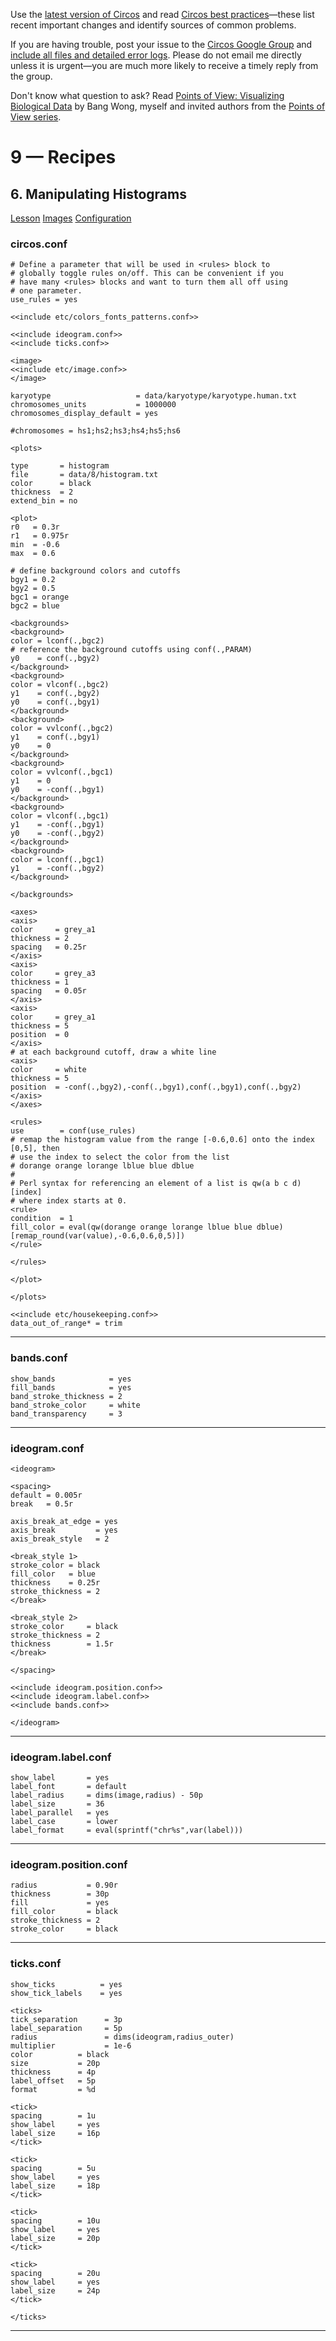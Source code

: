 Use the [latest version of Circos](/software/download/circos/) and read
[Circos best
practices](/documentation/tutorials/reference/best_practices/)—these list
recent important changes and identify sources of common problems.

If you are having trouble, post your issue to the [Circos Google
Group](https://groups.google.com/group/circos-data-visualization) and [include
all files and detailed error logs](/support/support/). Please do not email me
directly unless it is urgent—you are much more likely to receive a timely
reply from the group.

Don't know what question to ask? Read [Points of View: Visualizing Biological
Data](https://www.nature.com/nmeth/journal/v9/n12/full/nmeth.2258.html) by
Bang Wong, myself and invited authors from the [Points of View
series](https://mk.bcgsc.ca/pointsofview).

# 9 — Recipes

## 6\. Manipulating Histograms

[Lesson](/documentation/tutorials/recipes/complex_histograms/lesson)
[Images](/documentation/tutorials/recipes/complex_histograms/images)
[Configuration](/documentation/tutorials/recipes/complex_histograms/configuration)

### circos.conf

    
    
    # Define a parameter that will be used in <rules> block to
    # globally toggle rules on/off. This can be convenient if you
    # have many <rules> blocks and want to turn them all off using
    # one parameter.
    use_rules = yes
    
    <<include etc/colors_fonts_patterns.conf>>
    
    <<include ideogram.conf>>
    <<include ticks.conf>>
    
    <image>
    <<include etc/image.conf>>
    </image>
    
    karyotype                   = data/karyotype/karyotype.human.txt
    chromosomes_units           = 1000000
    chromosomes_display_default = yes
    
    #chromosomes = hs1;hs2;hs3;hs4;hs5;hs6
    
    <plots>
    
    type       = histogram
    file       = data/8/histogram.txt
    color      = black
    thickness  = 2
    extend_bin = no
    
    <plot>
    r0   = 0.3r
    r1   = 0.975r
    min  = -0.6
    max  = 0.6
    
    # define background colors and cutoffs
    bgy1 = 0.2
    bgy2 = 0.5
    bgc1 = orange
    bgc2 = blue
    
    <backgrounds>
    <background>
    color = lconf(.,bgc2)
    # reference the background cutoffs using conf(.,PARAM)
    y0    = conf(.,bgy2)
    </background>
    <background>
    color = vlconf(.,bgc2)
    y1    = conf(.,bgy2)
    y0    = conf(.,bgy1)
    </background>
    <background>
    color = vvlconf(.,bgc2)
    y1    = conf(.,bgy1)
    y0    = 0
    </background>
    <background>
    color = vvlconf(.,bgc1)
    y1    = 0
    y0    = -conf(.,bgy1)
    </background>
    <background>
    color = vlconf(.,bgc1)
    y1    = -conf(.,bgy1)
    y0    = -conf(.,bgy2)
    </background>
    <background>
    color = lconf(.,bgc1)
    y1    = -conf(.,bgy2)
    </background>
    
    </backgrounds>
    
    <axes>
    <axis>
    color     = grey_a1
    thickness = 2
    spacing   = 0.25r
    </axis>
    <axis>
    color     = grey_a3
    thickness = 1
    spacing   = 0.05r
    </axis>
    <axis>
    color     = grey_a1
    thickness = 5
    position  = 0
    </axis>
    # at each background cutoff, draw a white line
    <axis>
    color     = white
    thickness = 5
    position  = -conf(.,bgy2),-conf(.,bgy1),conf(.,bgy1),conf(.,bgy2)
    </axis>
    </axes>
    
    <rules>
    use        = conf(use_rules)
    # remap the histogram value from the range [-0.6,0.6] onto the index [0,5], then
    # use the index to select the color from the list
    # dorange orange lorange lblue blue dblue
    # 
    # Perl syntax for referencing an element of a list is qw(a b c d)[index]
    # where index starts at 0.
    <rule>
    condition  = 1
    fill_color = eval(qw(dorange orange lorange lblue blue dblue)[remap_round(var(value),-0.6,0.6,0,5)])
    </rule>
    
    </rules>
    
    </plot>
    
    </plots>
    
    <<include etc/housekeeping.conf>>
    data_out_of_range* = trim
    

  

* * *

### bands.conf

    
    
    show_bands            = yes
    fill_bands            = yes
    band_stroke_thickness = 2
    band_stroke_color     = white
    band_transparency     = 3
    

  

* * *

### ideogram.conf

    
    
    <ideogram>
    
    <spacing>
    default = 0.005r
    break   = 0.5r
    
    axis_break_at_edge = yes
    axis_break         = yes
    axis_break_style   = 2
    
    <break_style 1>
    stroke_color = black
    fill_color   = blue
    thickness    = 0.25r
    stroke_thickness = 2
    </break>
    
    <break_style 2>
    stroke_color     = black
    stroke_thickness = 2
    thickness        = 1.5r
    </break>
    
    </spacing>
    
    <<include ideogram.position.conf>>
    <<include ideogram.label.conf>>
    <<include bands.conf>>
    
    </ideogram>
    
    

  

* * *

### ideogram.label.conf

    
    
    show_label       = yes
    label_font       = default
    label_radius     = dims(image,radius) - 50p
    label_size       = 36
    label_parallel   = yes
    label_case       = lower
    label_format     = eval(sprintf("chr%s",var(label)))
    
    

  

* * *

### ideogram.position.conf

    
    
    radius           = 0.90r
    thickness        = 30p
    fill             = yes
    fill_color       = black
    stroke_thickness = 2
    stroke_color     = black
    

  

* * *

### ticks.conf

    
    
    show_ticks          = yes
    show_tick_labels    = yes
    
    <ticks>
    tick_separation      = 3p
    label_separation     = 5p
    radius               = dims(ideogram,radius_outer)
    multiplier           = 1e-6
    color          = black
    size           = 20p
    thickness      = 4p
    label_offset   = 5p
    format         = %d
    
    <tick>
    spacing        = 1u
    show_label     = yes
    label_size     = 16p
    </tick>
    
    <tick>
    spacing        = 5u
    show_label     = yes
    label_size     = 18p
    </tick>
    
    <tick>
    spacing        = 10u
    show_label     = yes
    label_size     = 20p
    </tick>
    
    <tick>
    spacing        = 20u
    show_label     = yes
    label_size     = 24p
    </tick>
    
    </ticks>
    

  

* * *

